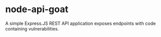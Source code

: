 # node-api-goat
A simple Express.JS REST API application exposes endpoints with code containing vulnerabilities.

